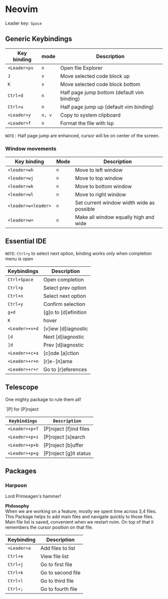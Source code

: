 # Neovim
Leader key: `Space`

## Generic Keybindings
| Key binding  | mode   | Description                                 |
|--------------|--------|---------------------------------------------|
| `<Leader>pv` | `n`    | Open file Explorer                          |
| `J`          | `v`    | Move selected code block up                 |
| `K`          | `v`    | Move selected code block bottom             |
| `Ctrl+d`     | `n`    | Half page jump bottom (default vim binding) |
| `Ctrl+u`     | `n`    | Half page jump up (default vim binding)     |
| `<Leader>y`  | `n, v` | Copy to system clipboard                    |
| `<Leader>f`  | `n`    | Format the file with lsp                    |

`NOTE:` Half page jump are enhanced, cursor will be on center of the screen.

### Window movements
| Key binding         | Mode | Description                               |
|---------------------|------|-------------------------------------------|
| `<leader>wh`        | `n`  | Move to left window                       |
| `<leader>wj`        | `n`  | Move to top window                        |
| `<leader>wk`        | `n`  | Move to bottom window                     |
| `<leader>wl`        | `n`  | Move to right window                      |
| `<leader>w<leader>` | `n`  | Set current window width wide as possible |
| `<leader>w=`        | `n`  | Make all window equally high and wide     |

## Essential IDE
`NOTE`: `Ctrl+y` to select next option, binding works only when completion menu
is open

| Keybindings    | Description          |
|----------------|----------------------|
| `Ctrl+Space`   | Open completion      |
| `Ctrl+p`       | Select prev option   |
| `Ctrl+n`       | Select next option   |
| `Ctrl+y`       | Confirm selection    |
| `g+d`          | [g]o to [d]efinition |
| `K`            | hover                |
| `<Leader>+v+d` | [v]iew [d]iagnostic  |
| `[d`           | Next [d]iagnostic    |
| `]d`           | Prev [d]iagnostic    |
| `<Leader>+c+a` | [c]ode [a]ction      |
| `<Leader>+r+n` | [r]e-[n]ame          |
| `<Leader>+r+r` | Go to [r]eferences   |

## Telescope
One mighty package to rule them all!

`[P] for [P]roject

| `Keybindings`  | `Description`          |
|----------------|------------------------|
| `<Leader>+p+f` | [P]roject [f]ind files |
| `<Leader>+p+s` | [P]roject [s]earch     |
| `<Leader>+p+b` | [P]roject [b]uffer     |
| `<Leader>+p+g` | [P]roject [g]it status     |


## Packages
### Harpoon
Lord Primeagen's hammer!

**Philosophy**   
When we are working on a feature, mostly we spent time across 3,4 files.
This Package helps to add main files and navigate quickly to those files.
Main file list is saved, convenient when we restart nvim. On top of that
it remembers the cursor position on that file.

| Keybinding  | Description       |
|-------------|-------------------|
| `<Leader>a` | Add files to list |
| `Ctrl+e`    | View file list    |
| `Ctrl+j`    | Go to first file  |
| `Ctrl+k`    | Go to second file |
| `Ctrl+l`    | Go to third file  |
| `Ctrl+;`    | Go to fourth file |
